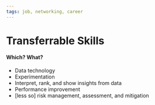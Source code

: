 ```yaml
---
tags: job, networking, career
---
```


# Transferrable Skills
#### Which? What?
* Data technology
* Experimentation
* Interpret, rank, and show insights from data
* Performance improvement
* [less so] risk management, assessment, and mitigation